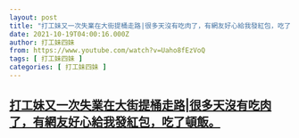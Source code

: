```yaml
---
layout: post
title: "打工妹又一次失業在大街提桶走路|很多天沒有吃肉了，有網友好心給我發紅包，吃了頓飯。"
date: 2021-10-19T04:00:16.000Z
author: 打工妹四妹
from: https://www.youtube.com/watch?v=Uaho8fEzVoQ
tags: [ 打工妹四妹 ]
categories: [ 打工妹四妹 ]
---
```

<!--1634616016000-->
[打工妹又一次失業在大街提桶走路|很多天沒有吃肉了，有網友好心給我發紅包，吃了頓飯。](https://www.youtube.com/watch?v=Uaho8fEzVoQ)
------

<div>

</div>
